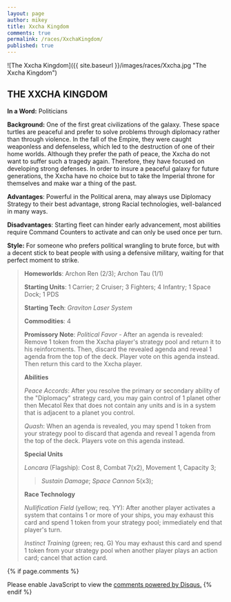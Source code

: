 ```yaml
---
layout: page
author: mikey
title: Xxcha Kingdom
comments: true
permalink: /races/XxchaKingdom/
published: true
---
```


![The Xxcha Kingdom]({{ site.baseurl }}/images/races/Xxcha.jpg "The Xxcha Kingdom")

## THE XXCHA KINGDOM

**In a Word:** Politicians

**Background:** One of the first great civilizations of the galaxy.  These space turtles are peaceful and prefer to solve problems through diplomacy rather than through violence.  In the fall of the Empire, they were caught weaponless and defenseless, which led to the destruction of one of their home worlds.  Although they prefer the path of peace, the Xxcha do not want to suffer such a tragedy again.  Therefore, they have focused on developing strong defenses.  In order to insure a peaceful galaxy for future generations, the Xxcha have no choice but to take the Imperial throne for themselves and make war a thing of the past.

**Advantages**: Powerful in the Political arena, may always use Diplomacy Strategy to their best advantage, strong Racial technologies, well-balanced in many ways.

**Disadvantages**: Starting fleet can hinder early advancement, most abilities require Command Counters to activate and can only be used once per turn.

**Style:** For someone who prefers political wrangling to brute force, but with a decent stick to beat people with using a defensive military, waiting for that perfect moment to strike.

>**Homeworlds**: Archon Ren (2/3); Archon Tau (1/1)
>
>**Starting Units**: 1 Carrier; 2 Cruiser; 3 Fighters; 4 Infantry; 1 Space Dock; 1 PDS
>
>**Starting Tech**: _Graviton Laser System_
>
>**Commodities**: 4
>
>**Promissory Note**: _Political Favor_ - After an agenda is revealed: Remove 1 token from the Xxcha player's strategy pool and return it to his reinforcments. Then, discard the revealed agenda and reveal 1 agenda from the top of the deck. Player vote on this agenda instead. Then return this card to the Xxcha player. 
>
>**Abilities**
>
>_Peace Accords_: After you resolve the primary or secondary ability of the "Diplomacy" strategy card, you may gain control of 1 planet other then Mecatol Rex that does not contain any units and is in a system that is adjacent to a planet you control.
>
>_Quash_: When an agenda is revealed, you may spend 1 token from your strategy pool to discard that agenda and reveal 1 agenda from the top of the deck. Players vote on this agenda instead. 
>
>**Special Units**
>
>_Loncara_ (Flagship): Cost 8, Combat 7(x2), Movement 1, Capacity 3;
>>_Sustain Damage_; _Space Cannon_ 5(x3);
>
>**Race Technology**
>
>_Nullification Field_ (yellow; req. YY): After another player activates a system that contains 1 or more of your ships, you may exhaust this card and spend 1 token from your strategy pool; immediately end that player's turn.
>
>_Instinct Training_ (green; req. G) You may exhaust this card and spend 1 token from your strategy pool when another player plays an action card; cancel that action card.

{% if page.comments %}
<div id="disqus_thread"></div>
<script>

/**
*  RECOMMENDED CONFIGURATION VARIABLES: EDIT AND UNCOMMENT THE SECTION BELOW TO INSERT DYNAMIC VALUES FROM YOUR PLATFORM OR CMS.
*  LEARN WHY DEFINING THESE VARIABLES IS IMPORTANT: https://disqus.com/admin/universalcode/#configuration-variables*/
/*
var disqus_config = function () {
this.page.url = PAGE_URL;  // Replace PAGE_URL with your page's canonical URL variable
this.page.identifier = PAGE_IDENTIFIER; // Replace PAGE_IDENTIFIER with your page's unique identifier variable
};
*/
(function() { // DON'T EDIT BELOW THIS LINE
var d = document, s = d.createElement('script');
s.src = 'https://mikeymischief-github-io.disqus.com/embed.js';
s.setAttribute('data-timestamp', +new Date());
(d.head || d.body).appendChild(s);
})();
</script>
<noscript>Please enable JavaScript to view the <a href="https://disqus.com/?ref_noscript">comments powered by Disqus.</a></noscript>
<script id="dsq-count-scr" src="//mikeymischief-github-io.disqus.com/count.js" async></script>                            
{% endif %}

